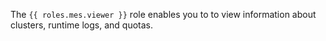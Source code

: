 The `{{ roles.mes.viewer }}` role enables you to to view information about clusters, runtime logs, and quotas.
